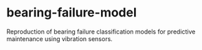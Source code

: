 # bearing-failure-model
Reproduction of bearing failure classification models for predictive maintenance using vibration sensors.
